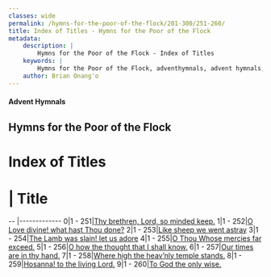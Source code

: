 ```yaml
---
classes: wide
permalink: /hymns-for-the-poor-of-the-flock/201-300/251-260/
title: Index of Titles - Hymns for the Poor of the Flock
metadata:
    description: |
        Hymns for the Poor of the Flock - Index of Titles
    keywords: |
        Hymns for the Poor of the Flock, adventhymnals, advent hymnals, index
    author: Brian Onang'o
---
```


#### Advent Hymnals

## Hymns for the Poor of the Flock

# Index of Titles
# | Title                        
-- |-------------
0|1 - 251|[Thy brethren, Lord, so minded keep.](/201-300/251-260/01.Thy-brethren,-Lord,-so-minded-keep)
1|1 - 252|[O Love divine! what hast Thou done?](/201-300/251-260/02.O-Love-divine!-what-hast-Thou-done)
2|1 - 253|[Like sheep we went astray](/201-300/251-260/03.Like-sheep-we-went-astray)
3|1 - 254|[The Lamb was slain! let us adore](/201-300/251-260/04.The-Lamb-was-slain!-let-us-adore)
4|1 - 255|[O Thou Whose mercies far exceed.](/201-300/251-260/05.O-Thou-Whose-mercies-far-exceed)
5|1 - 256|[O how the thought that I shall know.](/201-300/251-260/06.O-how-the-thought-that-I-shall-know)
6|1 - 257|[Our times are in thy hand.](/201-300/251-260/07.Our-times-are-in-thy-hand)
7|1 - 258|[Where high the heav’nly temple stands.](/201-300/251-260/08.Where-high-the-heav’nly-temple-stands)
8|1 - 259|[Hosanna! to the living Lord.](/201-300/251-260/09.Hosanna!-to-the-living-Lord)
9|1 - 260|[To God the only wise.](/201-300/251-260/10.To-God-the-only-wise)
